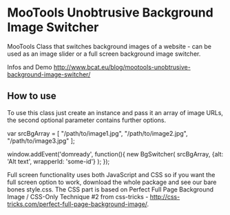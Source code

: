 MooTools Unobtrusive Background Image Switcher
===========

MooTools Class that switches background images of a website - can be used as an image slider or a full screen background image switcher.

Infos and Demo http://www.bcat.eu/blog/mootools-unobtrusive-background-image-switcher/

How to use
----------

To use this class just create an instance and pass it an array of image URLs, the second optional parameter contains further options.

var srcBgArray = [
  "/path/to/image1.jpg",
  "/path/to/image2.jpg",
  "/path/to/image3.jpg"
];
 
window.addEvent('domready', function(){
  new BgSwitcher(
    srcBgArray,
    {alt: 'Alt text', wrapperId: 'some-id'}
  );
});

Full screen functionality uses both JavaScript and CSS so if you want the full screen option to work, download the whole package and see our bare bones style.css. The CSS part is based on Perfect Full Page Background Image / CSS-Only Technique #2 from css-tricks - http://css-tricks.com/perfect-full-page-background-image/.